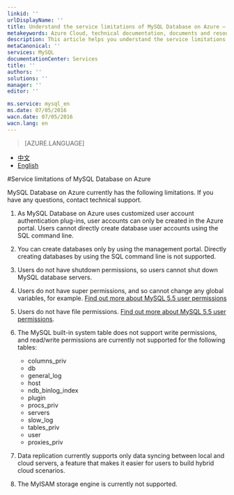 ```yaml
---
linkid: ''
urlDisplayName: ''
title: Understand the service limitations of MySQL Database on Azure – Azure cloud
metakeywords: Azure Cloud, technical documentation, documents and resources, MySQL, database, service restrictions and limitations, Azure MySQL, MySQL PaaS, Azure MySQL PaaS, Azure MySQL Service, Azure RDS
description: This article helps you understand the service limitations of MySQL Database on Azure during the period of this public preview version. Contact technical support if you have any questions about specific operations.
metaCanonical: ''
services: MySQL
documentationCenter: Services
title: ''
authors: ''
solutions: ''
manager: ''
editor: ''

ms.service: mysql_en
ms.date: 07/05/2016
wacn.date: 07/05/2016
wacn.lang: en
---
```


> [AZURE.LANGUAGE]
- [中文](./mysql-database-operation-limitation.md)
- [English](./mysql-database-enus-operation-limitation.md)

#Service limitations of MySQL Database on Azure

MySQL Database on Azure currently has the following limitations. If you have any questions, contact technical support.

1. As MySQL Database on Azure uses customized user account authentication plug-ins, user accounts can only be created in the Azure portal. Users cannot directly create database user accounts using the SQL command line.
2. You can create databases only by using the management portal. Directly creating databases by using the SQL command line is not supported. 
3. Users do not have shutdown permissions, so users cannot shut down MySQL database servers.
4. Users do not have super permissions, and so cannot change any global variables, for example. [Find out more about MySQL 5.5 user permissions](https://dev.mysql.com/doc/refman/5.5/en/privileges-provided.html)
5. Users do not have file permissions. [Find out more about MySQL 5.5 user permissions](https://dev.mysql.com/doc/refman/5.5/en/privileges-provided.html).
6. The MySQL built-in system table does not support write permissions, and read/write permissions are currently not supported for the following tables:

    * columns_priv
    * db
    * general_log
    * host
    * ndb_binlog_index
    * plugin
    * procs_priv
    * servers
    * slow_log
    * tables_priv
    * user
    * proxies_priv

7. Data replication currently supports only data syncing between local and cloud servers, a feature that makes it easier for users to build hybrid cloud scenarios.
8. The MyISAM storage engine is currently not supported.

<!--HONumber=81-->